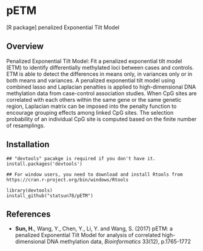# pETM
[R package] penalized Exponential Tilt Model

## Overview

Penalized Exponential Tilt Model: Fit a penalized exponential tilt model (ETM) to identify differentially methylated loci between cases and controls. ETM is able to detect the differences in means only, in variances only or in both means and variances. A penalized exponential tilt model using combined lasso and Laplacian penalties is applied to high-dimensional DNA methylation data from case-control association studies. When CpG sites are correlated with each others within the same gene or the same genetic region, Laplacian matrix can be imposed into the penalty function to encourage grouping effects among linked CpG sites. The  selection probability of an individual CpG site is computed based on the finite number of resamplings. 

## Installation

```
## "devtools" pacakge is required if you don't have it.  
install.packages('devtools')

## For window users, you need to download and install Rtools from https://cran.r-project.org/bin/windows/Rtools

library(devtools)
install_github("statsun78/pETM")
```

## References

* **Sun, H.**, Wang, Y., Chen, Y., Li, Y. and Wang, S. (2017) pETM: a penalized Exponential Tilt Model for analysis of correlated high-dimensional DNA methylation data, *Bioinformatics* 33(12), p.1765-1772
